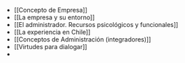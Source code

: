 - [[Concepto de Empresa]]
- [[La empresa y su entorno]]
- [[El administrador. Recursos psicológicos y funcionales]]
- [[La experiencia en Chile]]
- [[Conceptos de Administración (integradores)]]
- [[Virtudes para dialogar]]
-